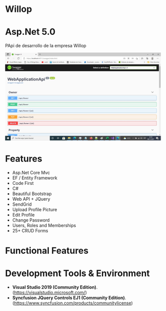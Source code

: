 # Willop

# Asp.Net 5.0
PApi de desarrollo de la empresa Willop


![inventory](https://github.com/choquidownn25/Willo/blob/main/WebApplicationApi/Utilitis/Imagen.jpg)



# Features

- Asp.Net Core Mvc
- EF / Entity Framework
- Code First
- C#
- Beautiful Bootstrap
- Web API + JQuery
- SendGrid
- Upload Profile Picture
- Edit Profile
- Change Password
- Users, Roles and Memberships
- 25+ CRUD Forms

# Functional Features


# Development Tools & Environment

- **Visual Studio 2019 (Community Edition)**. (https://visualstudio.microsoft.com/) 
- **Syncfusion JQuery Controls EJ1 (Community Edition)**. (https://www.syncfusion.com/products/communitylicense)



